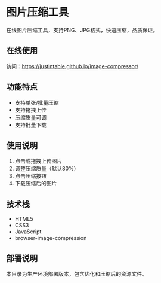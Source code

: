 # 图片压缩工具

在线图片压缩工具，支持PNG、JPG格式，快速压缩，品质保证。

## 在线使用
访问：https://justintable.github.io/image-compressor/

## 功能特点
- 支持单张/批量压缩
- 支持拖拽上传
- 压缩质量可调
- 支持批量下载

## 使用说明
1. 点击或拖拽上传图片
2. 调整压缩质量（默认80%）
3. 点击压缩按钮
4. 下载压缩后的图片

## 技术栈
- HTML5
- CSS3
- JavaScript
- browser-image-compression

## 部署说明
本目录为生产环境部署版本，包含优化和压缩后的资源文件。 